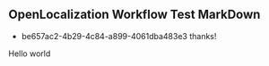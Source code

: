 ## OpenLocalization Workflow Test MarkDown
* be657ac2-4b29-4c84-a899-4061dba483e3 
thanks!

Hello world
